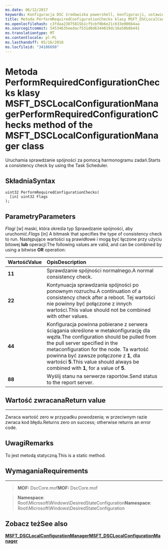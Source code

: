 ```yaml
---
ms.date: 06/12/2017
keywords: Konfiguracja DSC środowiska powershell, konfiguracji, ustawienia
title: Metoda PerformRequiredConfigurationChecks klasy MSFT_DSCLocalConfigurationManager
ms.openlocfilehash: c3fdaa23875815b1cf5cbf0b6e21c633e00664aa
ms.sourcegitcommit: 54534635eedacf531d8d6344019dc16a50b8b441
ms.translationtype: MT
ms.contentlocale: pl-PL
ms.lasthandoff: 05/16/2018
ms.locfileid: "34186698"
---
```

# <a name="performrequiredconfigurationchecks-method-of-the-msftdsclocalconfigurationmanager-class"></a><span data-ttu-id="79981-103">Metoda PerformRequiredConfigurationChecks klasy MSFT_DSCLocalConfigurationManager</span><span class="sxs-lookup"><span data-stu-id="79981-103">PerformRequiredConfigurationChecks method of the MSFT_DSCLocalConfigurationManager class</span></span>

<span data-ttu-id="79981-104">Uruchamia sprawdzanie spójności za pomocą harmonogramu zadań.</span><span class="sxs-lookup"><span data-stu-id="79981-104">Starts a consistency check by using the Task Scheduler.</span></span>

<a name="syntax"></a><span data-ttu-id="79981-105">Składnia</span><span class="sxs-lookup"><span data-stu-id="79981-105">Syntax</span></span>
------

```mof
uint32 PerformRequiredConfigurationChecks(
  [in] uint32 Flags
);
```

<a name="parameters"></a><span data-ttu-id="79981-106">Parametry</span><span class="sxs-lookup"><span data-stu-id="79981-106">Parameters</span></span>
----------

<span data-ttu-id="79981-107">*Flagi* \[w\] maski, która określa typ Sprawdzanie spójności, aby uruchomić.</span><span class="sxs-lookup"><span data-stu-id="79981-107">*Flags* \[in\] A bitmask that specifies the type of consistency check to run.</span></span> <span data-ttu-id="79981-108">Następujące wartości są prawidłowe i mogą być łączone przy użyciu bitowej **lub** operacji:</span><span class="sxs-lookup"><span data-stu-id="79981-108">The following values are valid, and can be combined by using a bitwise **OR** operation:</span></span>

|<span data-ttu-id="79981-109">Wartość</span><span class="sxs-lookup"><span data-stu-id="79981-109">Value</span></span> |<span data-ttu-id="79981-110">Opis</span><span class="sxs-lookup"><span data-stu-id="79981-110">Description</span></span> |
|:--- |:---|
|<span data-ttu-id="79981-111">**1**</span><span class="sxs-lookup"><span data-stu-id="79981-111">**1**</span></span> | <span data-ttu-id="79981-112">Sprawdzanie spójności normalnego.</span><span class="sxs-lookup"><span data-stu-id="79981-112">A normal consistency check.</span></span> |
|<span data-ttu-id="79981-113">**2**</span><span class="sxs-lookup"><span data-stu-id="79981-113">**2**</span></span> | <span data-ttu-id="79981-114">Kontynuacja sprawdzania spójności po ponownym rozruchu.</span><span class="sxs-lookup"><span data-stu-id="79981-114">A continuation of a consistency check after a reboot.</span></span> <span data-ttu-id="79981-115">Tej wartości nie powinny być połączone z innych wartości.</span><span class="sxs-lookup"><span data-stu-id="79981-115">This value should not be combined with other values.</span></span> |
|<span data-ttu-id="79981-116">**4**</span><span class="sxs-lookup"><span data-stu-id="79981-116">**4**</span></span> | <span data-ttu-id="79981-117">Konfiguracja powinna pobierane z serwera ściągania określone w metakonfigurację dla węzła.</span><span class="sxs-lookup"><span data-stu-id="79981-117">The configuration should be pulled from the pull server specified in the metaconfiguration for the node.</span></span> <span data-ttu-id="79981-118">Ta wartość powinna być zawsze połączone z **1**, dla wartości **5**.</span><span class="sxs-lookup"><span data-stu-id="79981-118">This value should always be combined with **1**, for a value of **5**.</span></span> |
|<span data-ttu-id="79981-119">**8**</span><span class="sxs-lookup"><span data-stu-id="79981-119">**8**</span></span> | <span data-ttu-id="79981-120">Wyślij stanu na serwerze raportów.</span><span class="sxs-lookup"><span data-stu-id="79981-120">Send status to the report server.</span></span> |

## <a name="return-value"></a><span data-ttu-id="79981-121">Wartość zwracana</span><span class="sxs-lookup"><span data-stu-id="79981-121">Return value</span></span>
------------

<span data-ttu-id="79981-122">Zwraca wartość zero w przypadku powodzenia; w przeciwnym razie zwraca kod błędu.</span><span class="sxs-lookup"><span data-stu-id="79981-122">Returns zero on success; otherwise returns an error code.</span></span>

## <a name="remarks"></a><span data-ttu-id="79981-123">Uwagi</span><span class="sxs-lookup"><span data-stu-id="79981-123">Remarks</span></span>

<span data-ttu-id="79981-124">To jest metodą statyczną.</span><span class="sxs-lookup"><span data-stu-id="79981-124">This is a static method.</span></span>

## <a name="requirements"></a><span data-ttu-id="79981-125">Wymagania</span><span class="sxs-lookup"><span data-stu-id="79981-125">Requirements</span></span>
------------
><span data-ttu-id="79981-126">**MOF:** DscCore.mof</span><span class="sxs-lookup"><span data-stu-id="79981-126">**MOF:** DscCore.mof</span></span>

><span data-ttu-id="79981-127">**Namespace**: Root\Microsoft\Windows\DesiredStateConfiguration</span><span class="sxs-lookup"><span data-stu-id="79981-127">**Namespace**: Root\Microsoft\Windows\DesiredStateConfiguration</span></span>


## <a name="see-also"></a><span data-ttu-id="79981-128">Zobacz też</span><span class="sxs-lookup"><span data-stu-id="79981-128">See also</span></span>


[<span data-ttu-id="79981-129">**MSFT_DSCLocalConfigurationManager**</span><span class="sxs-lookup"><span data-stu-id="79981-129">**MSFT_DSCLocalConfigurationManager**</span></span>](msft-dsclocalconfigurationmanager.md)